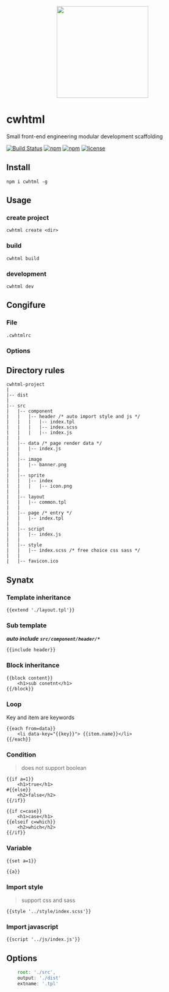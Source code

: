 <p align="center">
    <img src="http://upload.ouliu.net/i/20200210221643sqi62.png" width="240">
</p>

# cwhtml

Small front-end engineering modular development scaffolding

[![Build Status](https://travis-ci.org/chowa/cwhtml.svg?branch=master)](https://travis-ci.org/chowa/cwhtml)
[![npm](https://img.shields.io/npm/v/cwhtml.svg)](https://www.npmjs.com/package/cwhtml)
[![npm](https://img.shields.io/npm/dm/cwhtml.svg)](https://www.npmjs.com/package/cwhtml)
[![license](https://img.shields.io/github/license/mashape/apistatus.svg?maxAge=2592000)](https://opensource.org/licenses/MIT)

## Install

```
npm i cwhtml -g
```

## Usage

### create project

```
cwhtml create <dir>
```

### build

```
cwhtml build
```

### development

```
cwhtml dev
```

## Congifure

### File

`.cwhtmlrc`

### Options


## Directory rules

```
cwhtml-project
|
|-- dist
|
|-- src
|   |-- component
|   |   |-- header /* auto import style and js */
|   |   |   |-- index.tpl
|   |   |   |-- index.scss
|   |   |   |-- index.js
|   |
|   |-- data /* page render data */
|   |   |-- index.js
|   |
|   |-- image
|   |   |-- banner.png
|   |
|   |-- sprite
|   |   |-- index
|   |   |   |-- icon.png
|   |
|   |-- layout
|   |   |-- common.tpl
|   |
|   |-- page /* entry */
|   |   |-- index.tpl
|   |   
|   |-- script
|   |   |-- index.js
|   |
|   |-- style
|   |   |-- index.scss /* free choice css sass */
|   |
|   |-- favicon.ico
```

## Synatx

### Template inheritance

```
{{extend './layout.tpl'}}
```

### Sub template

***auto include `src/component/header/*`***

```
{{include header}}
```

### Block inheritance

```
{{block content}}
    <h1>sub conetnt</h1>
{{/block}}
```

### Loop

Key and item are keywords

```
{{each from=data}}
    <li data-key="{{key}}"> {{item.name}}</li>
{{/each}}
```

### Condition

> does not support boolean

```
{{if a=1}}
    <h1>true</h1>
#{{else}}
    <h2>false</h2>
{{/if}}

{{if c=case}}
    <h1>case</h1>
{{elseif c=which}}
    <h2>which</h2>
{{/if}}
```

### Variable

```
{{set a=1}}

{{a}}
```

### Import style

> support css and sass

```
{{style '../style/index.scss'}}
````

### Import javascript

```
{{script '../js/index.js'}}
````

## Options

```js
    root: './src',
    output: './dist'
    extname: '.tpl'
```

